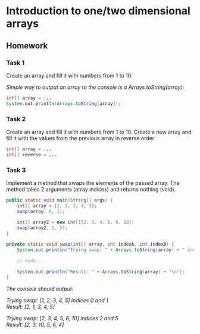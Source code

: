# Introduction to one/two dimensional arrays

## Homework

### Task 1
Сreate an array and fill it with numbers from 1 to 10.

*Simple way to output an array to the console is a Arrays.toString(array):* 
```java
int[] array = ...
System.out.println(Arrays.toString[array]);
```

### Task 2
Сreate an array and fill it with numbers from 1 to 10. 
Create a new array and fill it with the values from the previous array in reverse order
```java
int[] array = ...
int[] reverse = ...
```

### Task 3
Implement a method that swaps the elements of the passed array. 
The method takes 2 arguments (array indices) and returns nothing (void).
```java
public static void main(String[] args) {
    int[] array = {1, 2, 3, 4, 5};
    swap(array, 0, 1);
    
    int[] array2 = new int[]{2, 3, 4, 5, 6, 10};
    swap(array2, 2, 5);
}

private static void swap(int[] array, int indexA, int indexB) {
    System.out.println("Trying swap: " + Arrays.toString(array) + " indices " + indexA + " and " + indexB);
  
    // todo...
         
    System.out.println("Result: " + Arrays.toString(array) + "\n");  
}
```
<em>The console should output:

Trying swap: [1, 2, 3, 4, 5] indices 0 and 1<br>
Result: [2, 1, 3, 4, 5]

Trying swap: [2, 3, 4, 5, 6, 10] indices 2 and 5<br>
Result: [2, 3, 10, 5, 6, 4] </em>